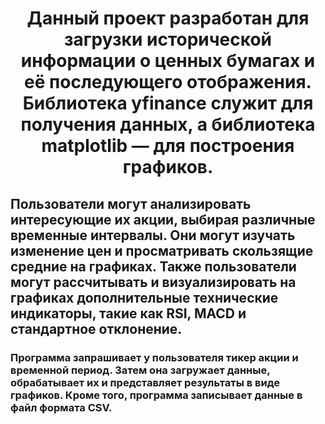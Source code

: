 <h1 align="center">Данный проект разработан для загрузки исторической информации о ценных бумагах и её последующего отображения. Библиотека yfinance служит для получения данных, а библиотека matplotlib — для построения графиков. </a> 
<h2 align="left">Пользователи могут анализировать интересующие их акции, выбирая различные временные интервалы. Они могут изучать изменение цен и просматривать скользящие средние на графиках. Также пользователи могут рассчитывать и визуализировать на графиках дополнительные технические индикаторы, такие как RSI, MACD и стандартное отклонение.</h2>
<h3 align="left">Программа запрашивает у пользователя тикер акции и временной период. Затем она загружает данные, обрабатывает их и представляет результаты в виде графиков. Кроме того, программа записывает данные в файл формата CSV.</h3>
